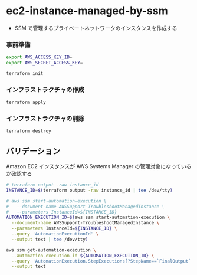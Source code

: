 # ec2-instance-managed-by-ssm

-   SSM で管理するプライベートネットワークのインスタンスを作成する

### 事前準備

```sh
export AWS_ACCESS_KEY_ID=
export AWS_SECRET_ACCESS_KEY=
```

```sh
terraform init
```

### インフラストラクチャの作成

```sh
terraform apply
```

### インフラストラクチャの削除

```sh
terraform destroy
```

## バリデーション

Amazon EC2 インスタンスが AWS Systems Manager の管理対象になっているか確認する

```sh
# terraform output -raw instance_id
INSTANCE_ID=$(terraform output -raw instance_id | tee /dev/tty)

# aws ssm start-automation-execution \
#   --document-name AWSSupport-TroubleshootManagedInstance \
#   --parameters InstanceId=${INSTANCE_ID}
AUTOMATION_EXECUTION_ID=$(aws ssm start-automation-execution \
  --document-name AWSSupport-TroubleshootManagedInstance \
  --parameters InstanceId=${INSTANCE_ID} \
  --query 'AutomationExecutionId' \
  --output text | tee /dev/tty)

aws ssm get-automation-execution \
  --automation-execution-id ${AUTOMATION_EXECUTION_ID} \
  --query 'AutomationExecution.StepExecutions[?StepName==`FinalOutput` && StepStatus==`Success`].Outputs.Message' \
  --output text
```
